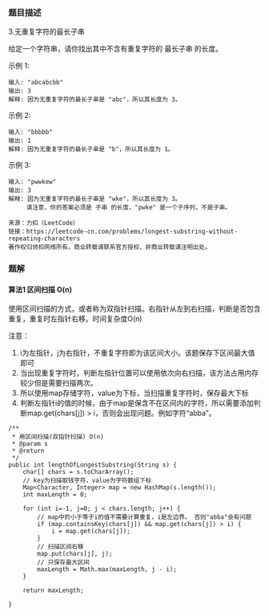 ### 题目描述

3.无重复字符的最长子串

给定一个字符串，请你找出其中不含有重复字符的 最长子串 的长度。

示例 1:
```
输入: "abcabcbb"
输出: 3 
解释: 因为无重复字符的最长子串是 "abc"，所以其长度为 3。
```

示例 2:
```
输入: "bbbbb"
输出: 1
解释: 因为无重复字符的最长子串是 "b"，所以其长度为 1。
```

示例 3:
```
输入: "pwwkew"
输出: 3
解释: 因为无重复字符的最长子串是 "wke"，所以其长度为 3。
     请注意，你的答案必须是 子串 的长度，"pwke" 是一个子序列，不是子串。

来源：力扣（LeetCode）
链接：https://leetcode-cn.com/problems/longest-substring-without-repeating-characters
著作权归领扣网络所有。商业转载请联系官方授权，非商业转载请注明出处。
```

### 题解

#### 算法1 区间扫描 O(n)
使用区间扫描的方式，或者称为双指针扫描。右指针从左到右扫描，判断是否包含重复，重复时左指针右移。时间复杂度O(n)

注意：
1. i为左指针，j为右指针，不重复字符即为该区间大小。该题保存下区间最大值即可
2. 当出现重复字符时，判断左指针位置可以使用依次向右扫描，该方法占用内存较少但是需要扫描两次。
3. 所以使用map存储字符，value为下标，当扫描重复字符时，保存最大下标
4. 判断左指针i的值的时候，由于map是保含不在区间内的字符，所以需要添加判断map.get(chars[j]) > i，否则会出现问题。例如字符“abba”。

```$java
/**
 * 用区间扫描(双指针扫描) O(n)
 * @param s
 * @return
 */
public int lengthOfLongestSubstring(String s) {
    char[] chars = s.toCharArray();
    // key为扫描取钱字符，value为字符数组下标
    Map<Character, Integer> map = new HashMap(s.length());
    int maxLength = 0;

    for (int i=-1, j=0; j < chars.length; j++) {
        // map中的小于等于i的值不需要计算重复，i是左边界。 否则"abba"会有问题
        if (map.containsKey(chars[j]) && map.get(chars[j]) > i) {
            i = map.get(chars[j]);
        }
        // 扫描区间右移
        map.put(chars[j], j);
        // 只保存最大区间
        maxLength = Math.max(maxLength, j - i);
    }

    return maxLength;

}

```
